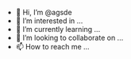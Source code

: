 - 👋 Hi, I’m @agsde
- 👀 I’m interested in ...
- 🌱 I’m currently learning ...
- 💞️ I’m looking to collaborate on ...
- 📫 How to reach me ...

<!---
agsde/agsde is a ✨ special ✨ repository because its `README.md` (this file) appears on your GitHub profile.
You can click the Preview link to take a look at your changes.
--->
